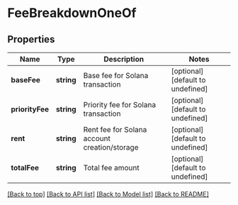 # FeeBreakdownOneOf

## Properties

|Name | Type | Description | Notes|
|------------ | ------------- | ------------- | -------------|
|**baseFee** | **string** | Base fee for Solana transaction | [optional] [default to undefined]|
|**priorityFee** | **string** | Priority fee for Solana transaction | [optional] [default to undefined]|
|**rent** | **string** | Rent fee for Solana account creation/storage | [optional] [default to undefined]|
|**totalFee** | **string** | Total fee amount | [optional] [default to undefined]|




[[Back to top]](#) [[Back to API list]](../../README.md#documentation-for-api-endpoints) [[Back to Model list]](../../README.md#documentation-for-models) [[Back to README]](../../README.md)
